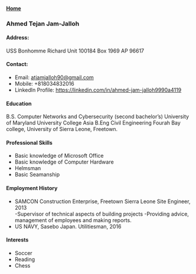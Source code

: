 #### [Home](https://AhmedJamJalloh.github.io/index)

### Ahmed Tejan Jam-Jalloh

#### Address: 
USS Bonhomme Richard
Unit 100184 Box 1969
AP     96617

#### Contact:
-	Email: atjamjalloh90@gmail.com      
-	Mobile: +818034832016
-	LinkedIn Profile: <https://linkedin.com/in/ahmed-jam-jalloh9990a4119>

#### Education
B.S. Computer Networks and Cybersecurity (second bachelor’s)
University of Maryland University College Asia
B.Eng Civil Engineering
Fourah Bay college, University of Sierra Leone, Freetown.

#### Professional Skills
-	Basic knowledge of Microsoft Office 
-	Basic knowledge of Computer Hardware
-	Helmsman
-	Basic Seamanship

#### Employment History
-	SAMCON Construction Enterprise, Freetown Sierra Leone
  Site Engineer, 2013    
-Supervisor of technical aspects of building projects
-Providing advice, management of employees and making reports.
- US NAVY, Sasebo Japan. 
  Utilitiesman, 2016 
  
#### Interests
- Soccer
- Reading
- Chess
